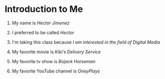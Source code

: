 # Introduction to Me

1. My name is *Hector Jimenez*

1. I preferred to be called *Hector*

1. I'm taking this class because *I am interested in the field of Digital Media*

1. My favorite movie is *Kiki's Delivery Service*

1. My favorite tv show is *Bojack Horseman*

1. My favorite YouTube channel is *OneyPlays*


